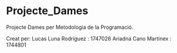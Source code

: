 # Projecte_Dames
Projecte Dames per Metodologia de la Programació.

Creat per:
Lucas Luna Rodríguez : 1747026
Ariadna Cano Martínex : 1744801
